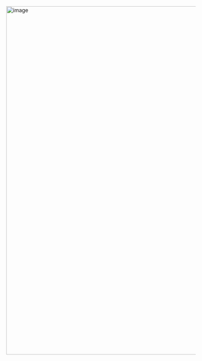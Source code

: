 <img width="925" alt="image" src="https://github.com/user-attachments/assets/307e1533-f5e4-4be0-8d66-71cd93d392a9" />
